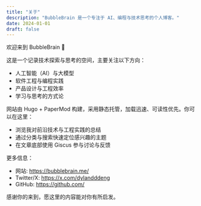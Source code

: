 ```yaml
---
title: "关于"
description: "BubbleBrain 是一个专注于 AI、编程与技术思考的个人博客。"
date: 2024-01-01
draft: false
---
```


欢迎来到 BubbleBrain 🫧

这是一个记录技术探索与思考的空间，主要关注以下方向：

- 人工智能（AI）与大模型
- 软件工程与编程实践
- 产品设计与工程效率
- 学习与思考的方式论

网站由 Hugo + PaperMod 构建，采用静态托管，加载迅速、可读性优先。你可以在这里：

- 浏览我对前沿技术与工程实践的总结
- 通过分类与搜索快速定位感兴趣的主题
- 在文章底部使用 Giscus 参与讨论与反馈

更多信息：

- 网站: https://bubblebrain.me/
- Twitter/X: https://x.com/dylandddeng
- GitHub: https://github.com/

感谢你的来到，愿这里的内容能对你有所启发。

